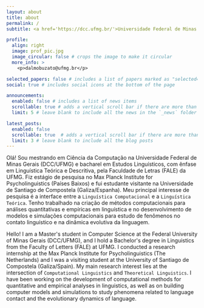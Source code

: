 ```yaml
---
layout: about
title: about
permalink: /
subtitle: <a href='https://dcc.ufmg.br/'>Universidade Federal de Minas Gerais</a>. Linguist and Master's student in Computer Science at UFMG. 

profile:
  align: right
  image: prof_pic.jpg
  image_circular: false # crops the image to make it circular
  more_info: >
    <p>dalmobuzato@ufmg.br</p>

selected_papers: false # includes a list of papers marked as "selected={true}"
social: true # includes social icons at the bottom of the page

announcements:
  enabled: false # includes a list of news items
  scrollable: true # adds a vertical scroll bar if there are more than 3 news items
  limit: 5 # leave blank to include all the news in the `_news` folder

latest_posts:
  enabled: false
  scrollable: true  # adds a vertical scroll bar if there are more than 3 new posts items
  limit: 3 # leave blank to include all the blog posts
---
```



Olá! Sou mestrando em Ciência da Computação na Universidade Federal de Minas Gerais (DCC/UFMG) e bacharel em Estudos Linguísticos, com ênfase em Linguística Teórica e Descritiva, pela Faculdade de Letras (FALE) da UFMG. Fiz estágio de pesquisa no Max Planck Institute for Psycholinguistics (Países Baixos) e fui estudante visitante na Universidade de Santiago de Compostela (Galiza/Espanha). Meu principal interesse de pesquisa é a interface entre a `Linguística Computacional` e a `Linguística Teórica`. Tenho trabalhado na criação de métodos computacionais para análises quantitativas e empíricas em linguística e no desenvolvimento de modelos e simulações computacionais para estudo de fenômenos no contato linguístico e na dinâmica evolutiva da linguagem. 

Hello! I am a Master's student in Computer Science at the Federal University of Minas Gerais (DCC/UFMG), and I hold a Bachelor's degree in Linguistics from the Faculty of Letters (FALE) at UFMG. I conducted a research internship at the Max Planck Institute for Psycholinguistics (The Netherlands) and I was a visiting student at the University of Santiago de Compostela (Galiza/Spain). My main research interest lies at the intersection of `Computational Linguistics` and `Theoretical Linguistics`. I have been working on the development of computational methods for quantitative and empirical analyses in linguistics, as well as on building computer models and simulations to study phenomena related to language contact and the evolutionary dynamics of language.